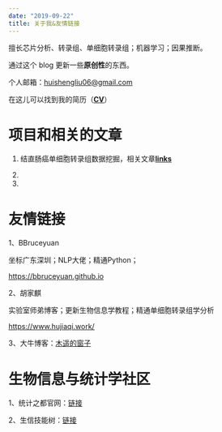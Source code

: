 ```yaml
---
date: "2019-09-22"
title: 关于我&友情链接
---
```


擅长芯片分析、转录组、单细胞转录组；机器学习；因果推断。

通过这个 blog 更新一些**原创性**的东西。

个人邮箱：huishengliu06@gmail.com

在这儿可以找到我的简历（[**CV**](https://github.com/Farewellznm/myblog/blob/main/content/%E7%94%9F%E7%89%A9%E4%BF%A1%E6%81%AF%E5%B7%A5%E7%A8%8B%E5%B8%88_%E5%88%98%E6%83%A0%E7%94%9F.pdf)）

# 项目和相关的文章

1. 结直肠癌单细胞转录组数据挖掘，相关文章[**links**](https://pdf.sciencedirectassets.com/315461/AIP/1-s2.0-S2372770521000838/main.pdf?X-Amz-Security-Token=IQoJb3JpZ2luX2VjECoaCXVzLWVhc3QtMSJHMEUCIQDYMtBZYFR1ZMTgAZXW5fs%2FYj0CwpPKN0oOzNytnbqdfAIgPWqiV57blhkoHAhiy99jgqrRQgS6Iqj90ZfXmvy9f4Uq%2BgMIQxAEGgwwNTkwMDM1NDY4NjUiDBKP8dNmJtga5LHvByrXA3vrHai69J0%2BvSb1yDikavvIXCCBm0etlNvnFLHweiszsgoLrhhkxMDtsBWlrRgGngEL1tDiTClmibdMbMcx1V0op9%2FjF%2FRVnieh8uORJ8ZhS4guUqXtroFqS7zNBBBxMkGAsh716L84%2FPUZFCSPQbqldXFtSJc3joDlqWs81owdnR51EmwJezZQtsKsyO0WXMR1zJXpt%2Fea2f%2FVZTldzInpf27ouf7uffNL%2BO043Fs1XpgLHifyjE%2FAkEEvlRjmDvpekVtaU%2Bt32DCtAVGj%2FJhAOqkWcrcKeqk2%2BdDfSRqVf91nYxnNc30NzI4QiHwZEKwCZ0Pwdge6F1fJ9tXFIyT2e6UouBA%2BR%2F6AAHjISWqvmZXonAIX8wV7c9AYfjZKGWAeEy3oP3x%2BLH%2BTKqMSOe9ql19Hmi7%2BZbLAt7QbuJNaFBQ8lNgznObyfcGWl6SvNtypehKdBPdmeSvqP6E4oE1tWFrJmOKxXteVhLM1oir2oauFb2fvVVVID1MDEcvSqnbYKIySd5gdt7jKMnKpqx2kIAScIebNYVTGOn7sn25JV6Kq7%2Fp3aQE%2BEV7Vv7gu%2BxqLUAr4oKL66%2BbmUvJgKpG7R1sClBj9Yt7%2FTu9xBjG5ShpOJE7LSTC%2F466IBjqlAfoqvuJVBZjBYAzNeQdZMYLoXpwxXgWZXMzHNiZJaoS8BImMe5dDLte5VkPjr4g8Hd%2BYj5yts8Yf0FvfSftQv47qLyooHmZiHSIExNjVX5KjOzbWWIp2%2BGFMkSVbvOOeQ0yYNJjBk1HJGppCH2peMRRO%2BdqCePqRhkFbl4EMvi%2FAU%2BJfCA%2B6eundfMSF%2FLWTklAMi5yb4X%2FEew7GNWnKBbPsyYAT7A%3D%3D&X-Amz-Algorithm=AWS4-HMAC-SHA256&X-Amz-Date=20210805T095610Z&X-Amz-SignedHeaders=host&X-Amz-Expires=300&X-Amz-Credential=ASIAQ3PHCVTYY2IJCXCQ%2F20210805%2Fus-east-1%2Fs3%2Faws4_request&X-Amz-Signature=1cfbeeab32062b39a77c1692c7c14263ae94338999eb16f7d3c7faffa0c8cc6f&hash=e678de9673426740c9ce2cc074239d53910673ac41284bdecfdb6558d4067198&host=68042c943591013ac2b2430a89b270f6af2c76d8dfd086a07176afe7c76c2c61&pii=S2372770521000838&tid=spdf-e84f766d-a251-4c0f-b7a4-5b57aacce308&sid=a8cad0007371c14cf088e146e9f27586af28gxrqb&type=client)

2.

3.

# 友情链接

1、BBruceyuan

坐标广东深圳；NLP大佬；精通Python；

https://bbruceyuan.github.io

2、胡家麒

实验室师弟博客；更新生物信息学教程；精通单细胞转录组学分析

https://www.hujiaqi.work/

3、大牛博客：[木遥的窗子](http://blog.farmostwood.net/)

# 生物信息与统计学社区

1、统计之都官网：[链接](https://cosx.org/)

2、生信技能树：[链接](http://www.biotrainee.com/)



